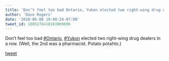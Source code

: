 ```yaml
---
title: 'Don’t feel too bad Ontario, Yukon elected two right-wing drug dealers in a...'
author: 'Dave Rogers'
date: '2018-06-08 19:40:24-07:00'
tweet_id: 1005278410183069696
---
```

Don’t feel too bad [#Ontario](https://twitter.com/hashtag/ontario), [#Yukon](https://twitter.com/hashtag/yukon) elected two right-wing drug dealers in a row. (Well, the 2nd was a pharmacist. Potato potahto.)

[tweet](https://twitter.com/yukondude/status/1005278410183069696)